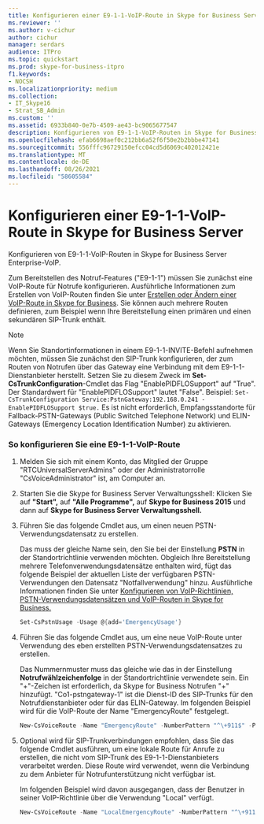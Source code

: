 ```yaml
---
title: Konfigurieren einer E9-1-1-VoIP-Route in Skype for Business Server
ms.reviewer: ''
ms.author: v-cichur
author: cichur
manager: serdars
audience: ITPro
ms.topic: quickstart
ms.prod: skype-for-business-itpro
f1.keywords:
- NOCSH
ms.localizationpriority: medium
ms.collection:
- IT_Skype16
- Strat_SB_Admin
ms.custom: ''
ms.assetid: 6933b840-0e7b-4509-ae43-bc9065677547
description: Konfigurieren von E9-1-1-VoIP-Routen in Skype for Business Server Enterprise-VoIP.
ms.openlocfilehash: efab6698aef0c212bb6a52f6f50e2b2bbbe47141
ms.sourcegitcommit: 556fffc96729150efcc04cd5d6069c402012421e
ms.translationtype: MT
ms.contentlocale: de-DE
ms.lasthandoff: 08/26/2021
ms.locfileid: "58605584"
---
```

# <a name="configure-an-e9-1-1-voice-route-in-skype-for-business-server"></a>Konfigurieren einer E9-1-1-VoIP-Route in Skype for Business Server
 
Konfigurieren von E9-1-1-VoIP-Routen in Skype for Business Server Enterprise-VoIP. 
  
Zum Bereitstellen des Notruf-Features ("E9-1-1") müssen Sie zunächst eine VoIP-Route für Notrufe konfigurieren. Ausführliche Informationen zum Erstellen von VoIP-Routen finden Sie unter [Erstellen oder Ändern einer VoIP-Route in Skype for Business](create-or-modify-a-voice-route.md). Sie können auch mehrere Routen definieren, zum Beispiel wenn Ihre Bereitstellung einen primären und einen sekundären SIP-Trunk enthält. 
  
> [!NOTE]
> Wenn Sie Standortinformationen in einem E9-1-1-INVITE-Befehl aufnehmen möchten, müssen Sie zunächst den SIP-Trunk konfigurieren, der zum Routen von Notrufen über das Gateway eine Verbindung mit dem E9-1-1-Dienstanbieter herstellt. Setzen Sie zu diesem Zweck im **Set-CsTrunkConfiguration**-Cmdlet das Flag "EnablePIDFLOSupport" auf "True". Der Standardwert für "EnablePIDFLOSupport" lautet "False". Beispiel: `Set-CsTrunkConfiguration Service:PstnGateway:192.168.0.241 -EnablePIDFLOSupport $true.` Es ist nicht erforderlich, Empfangsstandorte für Fallback-PSTN-Gateways (Public Switched Telephone Network) und ELIN-Gateways (Emergency Location Identification Number) zu aktivieren.
  
### <a name="to-configure-an-e9-1-1-voice-route"></a>So konfigurieren Sie eine E9-1-1-VoIP-Route

1. Melden Sie sich mit einem Konto, das Mitglied der Gruppe "RTCUniversalServerAdmins" oder der Administratorrolle "CsVoiceAdministrator" ist, am Computer an.
    
2.  Starten Sie die Skype for Business Server Verwaltungsshell: Klicken Sie auf **"Start",** auf **"Alle Programme",** auf **Skype for Business 2015** und dann auf **Skype for Business Server Verwaltungsshell.**
    
3. Führen Sie das folgende Cmdlet aus, um einen neuen PSTN-Verwendungsdatensatz zu erstellen. 
    
    Das muss der gleiche Name sein, den Sie bei der Einstellung **PSTN** in der Standortrichtlinie verwenden möchten. Obgleich Ihre Bereitstellung mehrere Telefonverwendungsdatensätze enthalten wird, fügt das folgende Beispiel der aktuellen Liste der verfügbaren PSTN-Verwendungen den Datensatz "Notfallverwendung" hinzu. Ausführliche Informationen finden Sie unter [Konfigurieren von VoIP-Richtlinien, PSTN-Verwendungsdatensätzen und VoIP-Routen in Skype for Business.](voice-and-pstn.md)
    
   ```powershell
   Set-CsPstnUsage -Usage @{add='EmergencyUsage'}
   ```

4. Führen Sie das folgende Cmdlet aus, um eine neue VoIP-Route unter Verwendung des eben erstellten PSTN-Verwendungsdatensatzes zu erstellen.
    
    Das Nummernmuster muss das gleiche wie das in der Einstellung **Notrufwählzeichenfolge** in der Standortrichtlinie verwendete sein. Ein "+"-Zeichen ist erforderlich, da Skype for Business Notrufen "+" hinzufügt. "Co1-pstngateway-1" ist die Dienst-ID des SIP-Trunks für den Notrufdienstanbieter oder für das ELIN-Gateway. Im folgenden Beispiel wird für die VoIP-Route der Name "EmergencyRoute" festgelegt.
    
   ```powershell
   New-CsVoiceRoute -Name "EmergencyRoute" -NumberPattern "^\+911$" -PstnUsages @{add="EmergencyUsage"} -PstnGatewayList @{add="co1-pstngateway-1"}
   ```

5. Optional wird für SIP-Trunkverbindungen empfohlen, dass Sie das folgende Cmdlet ausführen, um eine lokale Route für Anrufe zu erstellen, die nicht vom SIP-Trunk des E9-1-1-Dienstanbieters verarbeitet werden. Diese Route wird verwendet, wenn die Verbindung zu dem Anbieter für Notrufunterstützung nicht verfügbar ist. 
    
    Im folgenden Beispiel wird davon ausgegangen, dass der Benutzer in seiner VoIP-Richtlinie über die Verwendung "Local" verfügt.
    
   ```powershell
   New-CsVoiceRoute -Name "LocalEmergencyRoute" -NumberPattern "^\+911$" -PstnUsages @{add="Local"} -PstnGatewayList @{add="co1-pstngateway-2"}
   ```


